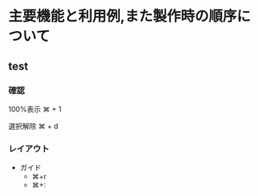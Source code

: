 # 主要機能と利用例,また製作時の順序について

## test

### 確認

100%表示 ⌘ + 1

選択解除
⌘ + d

### レイアウト

- ガイド
  - ⌘+r
  - ⌘+:

